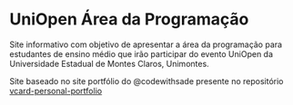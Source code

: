 # UniOpen Área da Programação

Site informativo com objetivo de apresentar a área da programação para estudantes de ensino médio que irão
participar do evento UniOpen da Universidade Estadual de Montes Claros, Unimontes.

Site baseado no site portfólio do @codewithsade presente no repositório [vcard-personal-portfolio](https://github.com/codewithsadee/vcard-personal-portfolio/tree/master "vcard-personal-portfolio")

